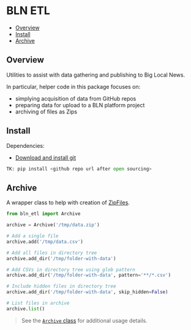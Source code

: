 # BLN ETL

- [Overview](#overview)
- [Install](#install)
- [Archive](#archive)

## Overview

Utilities to assist with data gathering and publishing to Big Local News.

In particular, helper code in this package focuses on:

- simplying acquisition of data from GitHub repos
- preparing data for upload to a BLN platform project
- archiving of files as Zips



## Install

Dependencies:

* [Download and install git](https://git-scm.com/downloads)

```python
TK: pip install <github repo url after open sourcing>
```

## Archive

A wrapper class to help with creation of [ZipFiles][].

[ZipFiles]: https://docs.python.org/3/library/zipfile.html#zipfile.ZipFile.getinfo

```python
from bln_etl import Archive

archive = Archive('/tmp/data.zip')

# Add a single file
archive.add('/tmp/data.csv')

# Add all files in directory tree
archive.add_dir('/tmp/folder-with-data')

# Add CSVs in directory tree using glob pattern
archive.add_dir('/tmp/folder-with-data', pattern='**/*.csv')

# Include hidden files in directory tree
archive.add_dir('/tmp/folder-with-data', skip_hidden=False)

# List files in archive
archive.list()
```

> See the [`Archive` class][] for additional usage details.

[`Archive` class]: https://github.com/biglocalnews/bln-etl/blob/1cc80233d79b9ec9d091f8b46fd27510c8b59ec4/bln_etl/archive.py#L8
